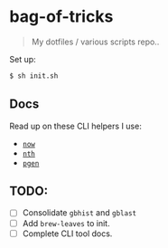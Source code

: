 # bag-of-tricks

> My dotfiles / various scripts repo..

Set up:

```bash
$ sh init.sh
```

## Docs

Read up on these CLI helpers I use:

* [`now`](./docs/README.now.md)
* [`nth`](./docs/README.nth.md)
* [`pgen`](./docs/README.pgen.md)

## TODO:

- [ ] Consolidate `gbhist` and `gblast`
- [ ] Add `brew-leaves` to init.
- [ ] Complete CLI tool docs.
